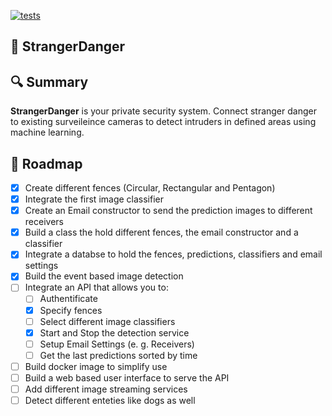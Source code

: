 [![tests](https://github.com/niklas-rittmann/StrangerDanger/actions/workflows/tests.yml/badge.svg)](https://github.com/niklas-rittmann/StrangerDanger/actions/workflows/tests.yml)

## :cop: StrangerDanger

## :mag: Summary
**StrangerDanger** is your private security system. Connect stranger danger to existing surveileince cameras to detect intruders in defined areas using machine learning.

## :construction: Roadmap

- [x] Create different fences (Circular, Rectangular and Pentagon)
- [x] Integrate the first image classifier
- [x] Create an Email constructor to send the prediction images to different receivers
- [x] Build a class the hold different fences, the email constructor and a classifier
- [x] Integrate a databse to hold the fences, predictions, classifiers and email settings
- [x] Build the event based image detection
- [ ] Integrate an API that allows you to:
  - [ ] Authentificate
  - [x] Specify fences
  - [ ] Select different image classifiers
  - [x] Start and Stop the detection service
  - [ ] Setup Email Settings (e. g. Receivers)
  - [ ] Get the last predictions sorted by time
- [ ] Build docker image to simplify use
- [ ] Build a web based user interface to serve the API
- [ ] Add different image streaming services
- [ ] Detect different enteties like dogs as well
